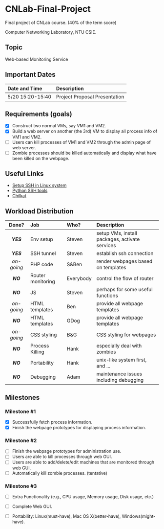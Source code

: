 # CNLab-Final-Project

Final project of CNLab course. (40% of the term score)

Computer Networking Laboratory, NTU CSIE.

## Topic

Web-based Monitoring Service

## Important Dates

|Date and Time|Description|
|:------------|:----------|
|5/20 15:20-15:40|Project Proposal Presentation|



## Requirements (goals)

- [x] Construct two normal VMs, say VM1 and VM2.
- [x] Build a web server on another (the 3rd) VM to display all process info of VM1 and VM2.
- [ ] Users can kill processes of VM1 and VM2 through the admin page of web server.
- [ ] Zombie processes should be killed automatically and display what have been killed on the webpage.

## Useful Links

* [Setup SSH in Linux system](http://docs.oracle.com/cd/E18930_01/html/821-2426/gksja.html#gksrd)
* [Python SSH tools](https://wiki.python.org/moin/SecureShell)
* [Chilkat](https://www.chilkatsoft.com/python.asp)

## Workload Distribution

|Done?|Job|Who?|Description|
|:---:|:--|:---|:----------|
|***YES***|Env setup|Steven|setup VMs, install packages, activate services|
|***YES***|SSH tunnel|Steven|establish ssh connection|
|*on-going*|PHP code|S&Ben|render webpages based on templates|
|***NO***|Router monitoring|Everybody|control the flow of router|
|***NO***|JS|Steven|perhaps for some useful functions|
|*on-going*|HTML templates|Ben|provide all webpage templates|
|***NO***|HTML templates|GDog|provide all webpage templates|
|*on-going*|CSS styling|B&G|CSS styling for webpages|
|***NO***|Process Killing|Hank|especially deal with zombies|
|***NO***|Portability|Hank|unix-like system first, and ...|
|***NO***|Debugging|Adam|maintenance issues including debugging|

## Milestones

### Milestone #1

- [x] Successfully fetch process information.
- [x] Finish the webpage prototypes for displaying process information.

### Milestone #2

- [ ] Finish the webpage prototypes for administration use.
- [ ] Users are able to kill processes through web GUI.
- [ ] Users are able to add/delete/edit machines that are monitored through web GUI.
- [ ] Automatically kill zombie processes. (tentative)

### Milestone #3

- [ ] Extra Functionality (e.g., CPU usage, Memory usage, Disk usage, etc.)
- [ ] Complete Web GUI.
- [ ] Portability: Linux(must-have), Mac OS X(better-have), Windows(might-have).


